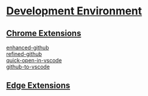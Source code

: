 # [Development Environment](/personal-documents/docs/browser-related/browser-extensions.md) 
## [Chrome Extensions]() 
[enhanced-github](https://chromewebstore.google.com/detail/enhanced-github/anlikcnbgdeidpacdbdljnabclhahhmd)  
[refined-github](https://chromewebstore.google.com/detail/refined-github/hlepfoohegkhhmjieoechaddaejaokhf)  
[quick-open-in-vscode](https://chromewebstore.google.com/detail/quick-open-in-vscode/cidjlkdjfmegbpphjpombbpndiklpoee)  
[github-to-vscode](https://chromewebstore.google.com/detail/github-to-vscode/lcajicegcfldjbnodelkdmgajajdcgjd)

## [Edge Extensions]()
  
